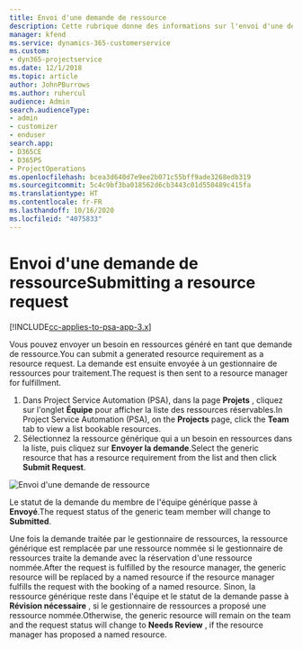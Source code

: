 ```yaml
---
title: Envoi d'une demande de ressource
description: Cette rubrique donne des informations sur l'envoi d'une demande pour une ressource de projet.
manager: kfend
ms.service: dynamics-365-customerservice
ms.custom:
- dyn365-projectservice
ms.date: 12/1/2018
ms.topic: article
author: JohnPBurrows
ms.author: ruhercul
audience: Admin
search.audienceType:
- admin
- customizer
- enduser
search.app:
- D365CE
- D365PS
- ProjectOperations
ms.openlocfilehash: bcea3d640d7e9ee2b071c55bff9ade3268edb319
ms.sourcegitcommit: 5c4c9bf3ba018562d6cb3443c01d550489c415fa
ms.translationtype: HT
ms.contentlocale: fr-FR
ms.lasthandoff: 10/16/2020
ms.locfileid: "4075833"
---
```

# <a name="submitting-a-resource-request"></a><span data-ttu-id="ba9b3-103">Envoi d'une demande de ressource</span><span class="sxs-lookup"><span data-stu-id="ba9b3-103">Submitting a resource request</span></span>

[!INCLUDE[cc-applies-to-psa-app-3.x](../includes/cc-applies-to-psa-app-3x.md)]

<span data-ttu-id="ba9b3-104">Vous pouvez envoyer un besoin en ressources généré en tant que demande de ressource.</span><span class="sxs-lookup"><span data-stu-id="ba9b3-104">You can submit a generated resource requirement as a resource request.</span></span> <span data-ttu-id="ba9b3-105">La demande est ensuite envoyée à un gestionnaire de ressources pour traitement.</span><span class="sxs-lookup"><span data-stu-id="ba9b3-105">The request is then sent to a resource manager for fulfillment.</span></span>

1. <span data-ttu-id="ba9b3-106">Dans Project Service Automation (PSA), dans la page **Projets** , cliquez sur l'onglet **Équipe** pour afficher la liste des ressources réservables.</span><span class="sxs-lookup"><span data-stu-id="ba9b3-106">In Project Service Automation (PSA), on the **Projects** page, click the **Team** tab to view a list bookable resources.</span></span> 
2. <span data-ttu-id="ba9b3-107">Sélectionnez la ressource générique qui a un besoin en ressources dans la liste, puis cliquez sur **Envoyer la demande**.</span><span class="sxs-lookup"><span data-stu-id="ba9b3-107">Select the generic resource that has a resource requirement from the list and then click **Submit Request**.</span></span>

![Envoi d'une demande de ressource](media/RM-how-to-18.png)

<span data-ttu-id="ba9b3-109">Le statut de la demande du membre de l'équipe générique passe à **Envoyé**.</span><span class="sxs-lookup"><span data-stu-id="ba9b3-109">The request status of the generic team member will change to **Submitted**.</span></span>

<span data-ttu-id="ba9b3-110">Une fois la demande traitée par le gestionnaire de ressources, la ressource générique est remplacée par une ressource nommée si le gestionnaire de ressources traite la demande avec la réservation d'une ressource nommée.</span><span class="sxs-lookup"><span data-stu-id="ba9b3-110">After the request is fulfilled by the resource manager, the generic resource will be replaced by a named resource if the resource manager fulfills the request with the booking of a named resource.</span></span> <span data-ttu-id="ba9b3-111">Sinon, la ressource générique reste dans l'équipe et le statut de la demande passe à **Révision nécessaire** , si le gestionnaire de ressources a proposé une ressource nommée.</span><span class="sxs-lookup"><span data-stu-id="ba9b3-111">Otherwise, the generic resource will remain on the team and the request status will change to **Needs Review** , if the resource manager has proposed a named resource.</span></span>
